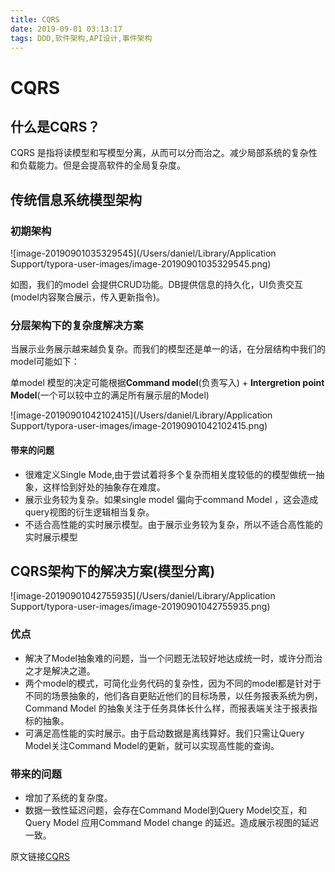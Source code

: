 ```yaml
---
title: CQRS
date: 2019-09-01 03:13:17
tags: DDD,软件架构,API设计,事件架构
---
```


# CQRS

## 什么是CQRS？

CQRS 是指将读模型和写模型分离，从而可以分而治之。减少局部系统的复杂性和负载能力。但是会提高软件的全局复杂度。

## 传统信息系统模型架构

### 初期架构

![image-20190901035329545](/Users/daniel/Library/Application Support/typora-user-images/image-20190901035329545.png)



如图，我们的model 会提供CRUD功能。DB提供信息的持久化，UI负责交互(model内容聚合展示，传入更新指令)。

### 分层架构下的复杂度解决方案

当展示业务展示越来越负复杂。而我们的模型还是单一的话，在分层结构中我们的model可能如下：

单model 模型的决定可能根据**Command model**(负责写入) + **Intergretion point Model**(一个可以较中立的满足所有展示层的Model)

![image-20190901042102415](/Users/daniel/Library/Application Support/typora-user-images/image-20190901042102415.png)

#### 带来的问题

- 很难定义Single Mode,由于尝试着将多个复杂而相关度较低的的模型做统一抽象，这样恰到好处的抽象存在难度。
- 展示业务较为复杂。如果single model 偏向于command Model ，这会造成query视图的衍生逻辑相当复杂。
- 不适合高性能的实时展示模型。由于展示业务较为复杂，所以不适合高性能的实时展示模型

## CQRS架构下的解决方案(模型分离)

![image-20190901042755935](/Users/daniel/Library/Application Support/typora-user-images/image-20190901042755935.png)

### 优点

- 解决了Model抽象难的问题，当一个问题无法较好地达成统一时，或许分而治之才是解决之道。
- 两个model的模式，可简化业务代码的复杂性，因为不同的model都是针对于不同的场景抽象的，他们各自更贴近他们的目标场景，以任务报表系统为例，Command Model 的抽象关注于任务具体长什么样，而报表端关注于报表指标的抽象。
- 可满足高性能的实时展示。由于启动数据是离线算好。我们只需让Query Model关注Command Model的更新，就可以实现高性能的查询。

### 带来的问题

- 增加了系统的复杂度。
- 数据一致性延迟问题，会存在Command Model到Query Model交互，和 Query Model 应用Command Model change 的延迟。造成展示视图的延迟一致。

原文链接[CQRS](https://martinfowler.com/bliki/CQRS.html)



